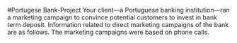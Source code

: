 #Portugese Bank-Project
Your client―a Portuguese banking institution—ran a marketing campaign to convince potential customers to invest in bank term deposit. Information related to direct marketing campaigns of the bank are as follows. The marketing campaigns were based on phone calls.
